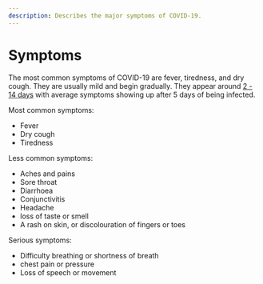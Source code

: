 ```yaml
---
description: Describes the major symptoms of COVID-19.
---
```


# Symptoms

The most common symptoms of COVID-19 are fever, tiredness, and dry cough. They are usually mild and begin gradually. They appear around [2 - 14 days](https://www.cdc.gov/coronavirus/2019-ncov/about/symptoms.html) with average symptoms showing up after 5 days of being infected.

Most common symptoms:
* Fever
* Dry cough
* Tiredness

Less common symptoms:
* Aches and pains
* Sore throat
* Diarrhoea
* Conjunctivitis
* Headache
* loss of taste or smell
* A rash on skin, or discolouration of fingers or toes

Serious symptoms:
* Difficulty breathing or shortness of breath
* chest pain or pressure
* Loss of speech or movement
 

